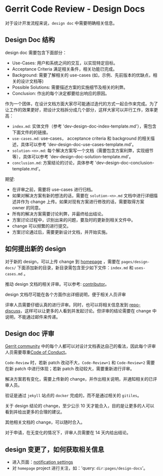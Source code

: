 # Gerrit Code Review - Design Docs

对于设计开发流程来说，`design doc` 中需要明确相关信息。

## Design Doc 结构

design doc 需要包含下面部分：

* Use-Cases:
  用户和系统之间的交互，以实现特定目标。
* Acceptance Criteria
  满足相关条件，相关功能已完成。
* Background:
  需要了解相关的 use-cases (如，示例、先前版本的优缺点，相关的设计文档等)
* Possible Solutions:
  需要描述方案的实施细节及相关的利弊。
* Conclusion:
  作出的每个决定都要给出响应的原因。

作为一个团体，在设计文档方面大家尽可能通过迭代的方式一起合作来完成。为了让工作的效果更好，把设计文档拆分成几个部分，这样大家可以并行工作，效率更高：

* `index.md`:
  实体文件（参考 'dev-design-doc-index-template.md'），需包含下面文件的的链接。
* `use-cases.md`:
  use-cases， acceptance criteria 和 background 的相关描述，具体可以参考 'dev-design-doc-use-cases-template.md'。
* `solution-<n>.md`:
  每个解决方案写一个文档（需要包含方案利弊，实现细节等），具体可以参考 'dev-design-doc-solution-template.md'。
* `conclusion.md`:
  方案结论的讨论，具体参考 'dev-design-doc-conclusion-template.md'。

期望:

* 在评审之前，需要将 use-cases 进行归档。
* 如果对解决方案有新的想法的话，需要在 `solution-<n>.md` 文档中进行详细描述并作为 change 上传。如果对现有方案进行修改的话，需要取得方案 owner 的同意。
* 所有的解决方案需要讨论利弊，并最终给出结论。
* 方案讨论过程中，识别出来的问题，要及时的更新到相关文件中。
* change 可以频繁的进行提交。
* 方案讨论通过后，需要更新设计文档，并开始实施。

## 如何提出新的 design

对于新的 design，可以上传 change 到 [homepage](https://gerrit-review.googlesource.com/admin/repos/homepage) ，需要在 `pages/design-docs/` 下面添加新的目录，新目录需包含至少如下文件：`index.md` 和 `uses-cases.md` 。

推动 design 文档的相关评审。可以参考: [contributor](dev-roles.md)。

design 文档尽可能在各个方面作出详细说明，便于相关人员评审

评审人员需要仔细认真的进行评审。同时，也可以将相关信息发到 [repo-discuss](https://groups.google.com/d/forum/repo-discuss)，这样可以让更多的人看到并发起讨论。但评审的结论需要在 change 中说明，不能通过邮件来传递。

## Design doc 评审

[Gerrit community](dev-roles.md) 中的每个人都可以对设计文档表达自己的看法，因此每个评审人员需要尊重[Code of Conduct](https://www.gerritcodereview.com/codeofconduct.html)。

`Code-Review` 时，若新 patch 改动不大，`Code-Review+1` 和 `Code-Review+2` 需要在新 patch 中进行体现；若新 patch 改动较大，需要重新进行评审。

解决方案若有变化，需要上传新的 change，并作出相关说明，并通知相关的已评审人员。

验证是通过 `jekyll` 站点的 `docker` 完成的，而不是通过相关的 `gitiles`。

关于 design 结论的 change，至少公示 10 天才能合入，目的是让更多的人可以看到并给出更多的合理的建议。

其他相关文档的 change，可以随时合入。

对于申请，在无变化的情况下，评审人员需要在 14 天内给出结论。

## design 变更了，如何获取相关信息

* 进入页面：[notification settings](https://gerrit-review.googlesource.com/settings/#Notifications)
* 对 `homepage` project 进行关注，如：'query: `dir:pages/design-docs`'。

